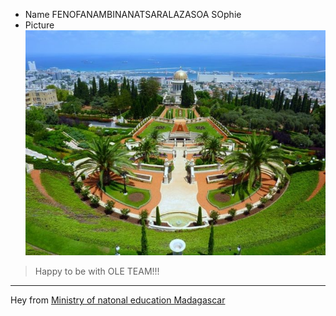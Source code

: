 * Name
FENOFANAMBINANATSARALAZASOA SOphie
* Picture
![Haifa](https://github.com/MbinSophie/mbinsophie.github.io/blob/master/pages/uploads/images/Haifa.jpg)
> Happy to be with OLE TEAM!!!
----------------------------------------------------------------------------
Hey from [Ministry of natonal education Madagascar](www.education.gov.mg)
